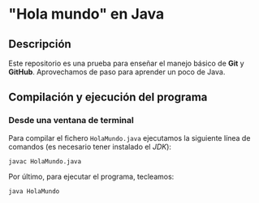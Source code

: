 # "Hola mundo" en Java

## Descripción

Este repositorio es una prueba para enseñar el manejo básico de **Git** y **GitHub**. Aprovechamos de paso para aprender un poco de Java.

## Compilación y ejecución del programa

### Desde una ventana de terminal

Para compilar el fichero `HolaMundo.java` ejecutamos la siguiente línea de comandos (es necesario tener instalado el *JDK*):

```console
javac HolaMundo.java
```

Por último, para ejecutar el programa, tecleamos:

```console
java HolaMundo
```

